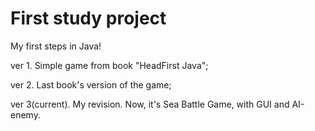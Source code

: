 # First study project

My first steps in Java! 

ver 1. Simple game from book "HeadFirst Java";

ver 2. Last book's version of the game;

ver 3(current). My revision. Now, it's Sea Battle Game, with GUI and AI-enemy. 
